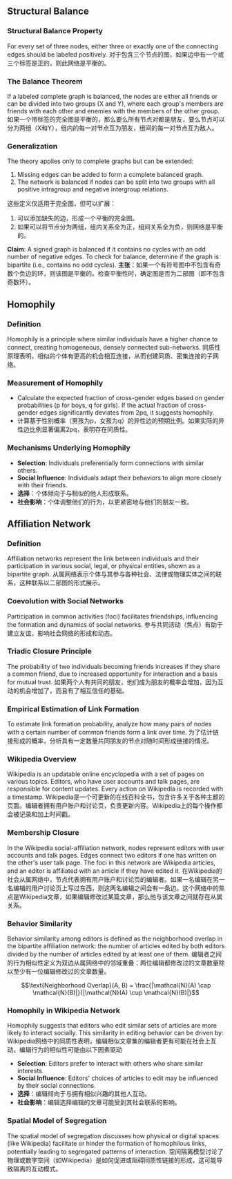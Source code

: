 ## Structural Balance

### Structural Balance Property
For every set of three nodes, either three or exactly one of the connecting edges should be labeled positively. 
对于包含三个节点的图，如果边中有一个或三个标签是正的，则此网络是平衡的。

### The Balance Theorem
If a labeled complete graph is balanced, the nodes are either all friends or can be divided into two groups (X and Y), where each group's members are friends with each other and enemies with the members of the other group.
如果一个带标签的完全图是平衡的，那么要么所有节点对都是朋友，要么节点可以分为两组（X和Y），组内的每一对节点互为朋友，组间的每一对节点互为敌人。

### Generalization
The theory applies only to complete graphs but can be extended:
1. Missing edges can be added to form a complete balanced graph.
2. The network is balanced if nodes can be split into two groups with all positive intragroup and negative intergroup relations.

这些定义仅适用于完全图，但可以扩展：
1. 可以添加缺失的边，形成一个平衡的完全图。
2. 如果可以将节点分为两组，组内关系全为正，组间关系全为负，则网络是平衡的。

**Claim**: A signed graph is balanced if it contains no cycles with an odd number of negative edges. To check for balance, determine if the graph is bipartite (i.e., contains no odd cycles).
**主张**：如果一个有符号图中不包含有奇数个负边的环，则该图是平衡的。检查平衡性时，确定图是否为二部图（即不包含奇数环）。

## Homophily

### Definition
Homophily is a principle where similar individuals have a higher chance to connect, creating homogeneous, densely connected sub-networks.
同质性原理表明，相似的个体有更高的机会相互连接，从而创建同质、密集连接的子网络。

### Measurement of Homophily
- Calculate the expected fraction of cross-gender edges based on gender probabilities (p for boys, q for girls). If the actual fraction of cross-gender edges significantly deviates from 2pq, it suggests homophily.
- 计算基于性别概率（男孩为p，女孩为q）的异性边的预期比例。如果实际的异性边比例显著偏离2pq，表明存在同质性。

### Mechanisms Underlying Homophily
- **Selection**: Individuals preferentially form connections with similar others.
- **Social Influence**: Individuals adapt their behaviors to align more closely with their friends.
- **选择**：个体倾向于与相似的他人形成联系。
- **社会影响**：个体调整他们的行为，以更紧密地与他们的朋友一致。

## Affiliation Network

### Definition
Affiliation networks represent the link between individuals and their participation in various social, legal, or physical entities, shown as a bipartite graph.
从属网络表示个体与其参与各种社会、法律或物理实体之间的联系，这种联系以二部图的形式展示。

### Coevolution with Social Networks
Participation in common activities (foci) facilitates friendships, influencing the formation and dynamics of social networks.
参与共同活动（焦点）有助于建立友谊，影响社会网络的形成和动态。

### Triadic Closure Principle
The probability of two individuals becoming friends increases if they share a common friend, due to increased opportunity for interaction and a basis for mutual trust.
如果两个人有共同的朋友，他们成为朋友的概率会增加，因为互动的机会增加了，而且有了相互信任的基础。

### Empirical Estimation of Link Formation
To estimate link formation probability, analyze how many pairs of nodes with a certain number of common friends form a link over time.
为了估计链接形成的概率，分析具有一定数量共同朋友的节点对随时间形成链接的情况。



### Wikipedia Overview
Wikipedia is an updatable online encyclopedia with a set of pages on various topics. Editors, who have user accounts and talk pages, are responsible for content updates. Every action on Wikipedia is recorded with a timestamp.
Wikipedia是一个可更新的在线百科全书，包含许多关于各种主题的页面。编辑者拥有用户账户和讨论页，负责更新内容。Wikipedia上的每个操作都会被记录和加上时间戳。

### Membership Closure
In the Wikipedia social-affiliation network, nodes represent editors with user accounts and talk pages. Edges connect two editors if one has written on the other's user talk page. The foci in this network are Wikipedia articles, and an editor is affiliated with an article if they have edited it.
在Wikipedia的社会从属网络中，节点代表拥有用户账户和讨论页的编辑者。如果一名编辑在另一名编辑的用户讨论页上写过东西，则这两名编辑之间会有一条边。这个网络中的焦点是Wikipedia文章，如果编辑修改过某篇文章，那么他与该文章之间就存在从属关系。

### Behavior Similarity
Behavior similarity among editors is defined as the neighborhood overlap in the bipartite affiliation network: the number of articles edited by both editors divided by the number of articles edited by at least one of them.
编辑者之间的行为相似性定义为双边从属网络中的邻域重叠：两位编辑都修改过的文章数量除以至少有一位编辑修改过的文章数量。

$$\text{Neighborhood Overlap}(A, B) = \frac{|\mathcal{N}(A) \cap \mathcal{N}(B)|}{|\mathcal{N}(A) \cup \mathcal{N}(B)|}$$

### Homophily in Wikipedia Network
Homophily suggests that editors who edit similar sets of articles are more likely to interact socially. This similarity in editing behavior can be driven by:
Wikipedia网络中的同质性表明，编辑相似文章集的编辑者更有可能在社会上互动。编辑行为的相似性可能由以下因素驱动
- **Selection**: Editors prefer to interact with others who share similar interests.
- **Social Influence**: Editors' choices of articles to edit may be influenced by their social connections.
- **选择**：编辑倾向于与拥有相似兴趣的其他人互动。
- **社会影响**：编辑选择编辑的文章可能受到其社会联系的影响。

### Spatial Model of Segregation
The spatial model of segregation discusses how physical or digital spaces (like Wikipedia) facilitate or hinder the formation of homophilous links, potentially leading to segregated patterns of interaction.
空间隔离模型讨论了物理或数字空间（如Wikipedia）是如何促进或阻碍同质性链接的形成，这可能导致隔离的互动模式。
